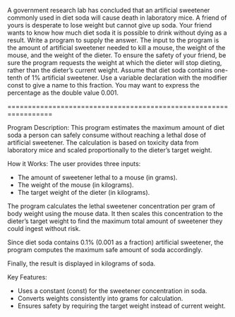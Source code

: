 A government research lab has concluded that an artificial sweetener commonly
used in diet soda will cause death in laboratory mice. A friend of yours is desperate
to lose weight but cannot give up soda. Your friend wants to know how much diet
soda it is possible to drink without dying as a result. Write a program to supply
the answer. The input to the program is the amount of artificial sweetener needed
to kill a mouse, the weight of the mouse, and the weight of the dieter. To ensure
the safety of your friend, be sure the program requests the weight at which the
dieter will stop dieting, rather than the dieter’s current weight. Assume that diet
soda contains one-tenth of 1% artificial sweetener. Use a variable declaration with
the modifier const to give a name to this fraction. You may want to express the
percentage as the double value 0.001.

=================================================================

Program Description:
This program estimates the maximum amount of diet soda a person
can safely consume without reaching a lethal dose of artificial sweetener.
The calculation is based on toxicity data from laboratory mice and scaled
proportionally to the dieter’s target weight.

How it Works:
The user provides three inputs:
- The amount of sweetener lethal to a mouse (in grams).
- The weight of the mouse (in kilograms).
- The target weight of the dieter (in kilograms).

The program calculates the lethal sweetener concentration per gram
of body weight using the mouse data.
It then scales this concentration to the dieter’s target weight
to find the maximum total amount of sweetener they could ingest without risk.

Since diet soda contains 0.1% (0.001 as a fraction) artificial sweetener,
the program computes the maximum safe amount of soda accordingly.

Finally, the result is displayed in kilograms of soda.

Key Features:
- Uses a constant (const) for the sweetener concentration in soda.
- Converts weights consistently into grams for calculation.
- Ensures safety by requiring the target weight instead of current weight.